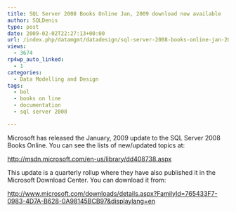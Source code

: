 ```yaml
---
title: SQL Server 2008 Books Online Jan, 2009 download now available
author: SQLDenis
type: post
date: 2009-02-02T22:27:13+00:00
url: /index.php/datamgmt/datadesign/sql-server-2008-books-online-jan-2009-do/
views:
  - 3674
rp4wp_auto_linked:
  - 1
categories:
  - Data Modelling and Design
tags:
  - bol
  - books on line
  - documentation
  - sql server 2008

---
```

Microsoft has released the January, 2009 update to the SQL Server 2008 Books Online. You can see the lists of new/updated topics at:
  
http://msdn.microsoft.com/en-us/library/dd408738.aspx

This update is a quarterly rollup where they have also published it in the Microsoft Download Center. You can download it from:
  
http://www.microsoft.com/downloads/details.aspx?FamilyId=765433F7-0983-4D7A-B628-0A98145BCB97&displaylang=en